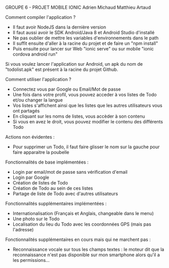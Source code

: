 GROUPE 6 - PROJET MOBILE IONIC
Adrien Michaud
Matthieu Artaud

Comment compiler l'application ?
- Il faut avoir NodeJS dans la dernière version
- Il faut aussi avoir le SDK Android/Java 8 et Android Studio d'installé
- Ne pas oublier de mettre les variables d'environnements dans le path
- Il suffit ensuite d'aller à la racine du projet et de faire un "npm install"
- Puis ensuite pour lancer sur Web "ionic serve" ou sur mobile "ionic cordova android run"

Si vous voulez lancer l'application sur Android, un apk du nom de "todolist.apk" est présent à la racine du projet Github.

Comment utiliser l'application ?
- Connectez vous par Google ou Email/Mot de passe
- Une fois dans votre profil, vous pouvez acceder à vos listes de Todo et/ou changer la langue
- Vos listes s'affichent ainsi que les listes que les autres utilisateurs vous ont partagés
- En cliquant sur les noms de listes, vous accèder à son contenu
- Si vous en avez le droit, vous pouvez modifier le contenu des différents Todo

Actions non évidentes :
- Pour supprimer un Todo, il faut faire glisser le nom sur la gauche pour faire apparaitre la poubelle

Fonctionnalités de base implémentées :
- Login par email/mot de passe sans vérification d'email
- Login par Google
- Création de listes de Todo
- Création de Todo au sein de ces listes
- Partage de liste de Todo avec d'autres utilisateurs

Fonctionnalités supplémentaires implémentées :
- Internationalisation (Français et Anglais, changeable dans le menu)
- Une photo sur le Todo
- Localisation du lieu du Todo avec les coordonnées GPS (mais pas l'adresse)

Fonctionnalités supplémentaires en cours mais qui ne marchent pas :
- Reconnaissance vocale sur tous les champs textes : le moteur dit que la reconnaissance n'est pas disponible sur mon smartphone alors qu'il a les permissions...
